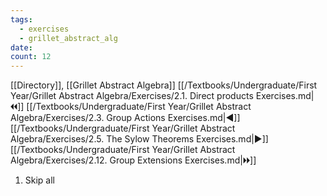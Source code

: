 ```yaml
---
tags:
  - exercises
  - grillet_abstract_alg
date:
count: 12
---
```

[[Directory]], [[Grillet Abstract Algebra]]
[[/Textbooks/Undergraduate/First Year/Grillet Abstract Algebra/Exercises/2.1. Direct products Exercises.md|🞀🞀]] [[/Textbooks/Undergraduate/First Year/Grillet Abstract Algebra/Exercises/2.3. Group Actions Exercises.md|◀]] [[/Textbooks/Undergraduate/First Year/Grillet Abstract Algebra/Exercises/2.5. The Sylow Theorems Exercises.md|▶]] [[/Textbooks/Undergraduate/First Year/Grillet Abstract Algebra/Exercises/2.12. Group Extensions Exercises.md|🞂🞂]]
1. Skip all